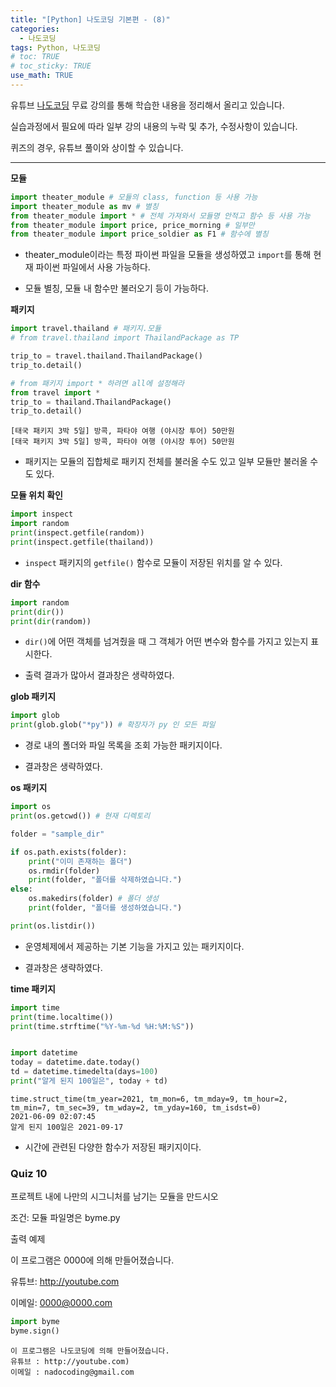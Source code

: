 ```yaml
---
title: "[Python] 나도코딩 기본편 - (8)"
categories: 
  - 나도코딩
tags: Python, 나도코딩
# toc: TRUE
# toc_sticky: TRUE
use_math: TRUE
---
```


유튜브 [나도코딩](https://www.youtube.com/watch?v=kWiCuklohdY) 무료 강의를 통해 학습한 내용을 정리해서 올리고 있습니다.

실습과정에서 필요에 따라 일부 강의 내용의 누락 및 추가, 수정사항이 있습니다.

퀴즈의 경우, 유튜브 풀이와 상이할 수 있습니다.

---


**모듈**

```python 
import theater_module # 모듈의 class, function 등 사용 가능
import theater_module as mv # 별칭
from theater_module import * # 전체 가져와서 모듈명 안적고 함수 등 사용 가능
from theater_module import price, price_morning # 일부만
from theater_module import price_soldier as F1 # 함수에 별칭
```


- theater_module이라는 특정 파이썬 파일을 모듈을 생성하였고 `import`를 통해 현재 파이썬 파일에서 사용 가능하다.


- 모듈 별칭, 모듈 내 함수만 불러오기 등이 가능하다.


**패키지**

```python
import travel.thailand # 패키지.모듈
# from travel.thailand import ThailandPackage as TP

trip_to = travel.thailand.ThailandPackage()
trip_to.detail()

# from 패키지 import * 하려면 all에 설정해라
from travel import *
trip_to = thailand.ThailandPackage()
trip_to.detail()
```

    [태국 패키지 3박 5일] 방콕, 파타야 여행 (야시장 투어) 50만원
    [태국 패키지 3박 5일] 방콕, 파타야 여행 (야시장 투어) 50만원

- 패키지는 모듈의 집합체로 패키지 전체를 불러올 수도 있고 일부 모듈만 불러올 수도 있다.
  

**모듈 위치 확인**

```python
import inspect
import random
print(inspect.getfile(random))
print(inspect.getfile(thailand))
```

- `inspect` 패키지의 `getfile()` 함수로 모듈이 저장된 위치를 알 수 있다.


**dir 함수**

```python
import random
print(dir())
print(dir(random))
```

-  `dir()`에 어떤 객체를 넘겨줬을 때 그 객체가 어떤 변수와 함수를 가지고 있는지 표시한다.


- 출력 결과가 많아서 결과창은 생략하였다.


**glob 패키지**

```python
import glob
print(glob.glob("*py")) # 확장자가 py 인 모든 파일
```

- 경로 내의 폴더와 파일 목록을 조회 가능한 패키지이다.


- 결과창은 생략하였다.
  

**os 패키지**

```python
import os
print(os.getcwd()) # 현재 디렉토리

folder = "sample_dir"

if os.path.exists(folder):
    print("이미 존재하는 폴더")
    os.rmdir(folder)
    print(folder, "폴더를 삭제하였습니다.")
else:
    os.makedirs(folder) # 폴더 생성
    print(folder, "폴더를 생성하였습니다.")    

print(os.listdir())
```

- 운영체제에서 제공하는 기본 기능을 가지고 있는 패키지이다.


- 결과창은 생략하였다.


**time 패키지**

```python
import time
print(time.localtime())
print(time.strftime("%Y-%m-%d %H:%M:%S"))


import datetime
today = datetime.date.today()
td = datetime.timedelta(days=100)
print("알게 된지 100일은", today + td)
```

    time.struct_time(tm_year=2021, tm_mon=6, tm_mday=9, tm_hour=2, tm_min=7, tm_sec=39, tm_wday=2, tm_yday=160, tm_isdst=0)
    2021-06-09 02:07:45
    알게 된지 100일은 2021-09-17


- 시간에 관련된 다양한 함수가 저장된 패키지이다.
  

### Quiz 10
프로젝트 내에 나만의 시그니처를 남기는 모듈을 만드시오

조건: 모듈 파일명은 byme.py

출력 예제

이 프로그램은 0000에 의해 만들어졌습니다.

유튜브: http://youtube.com

이메일: 0000@0000.com


```python
import byme
byme.sign()
```

    이 프로그램은 나도코딩에 의해 만들어졌습니다.
    유튜브 : http://youtube.com)
    이메일 : nadocoding@gmail.com